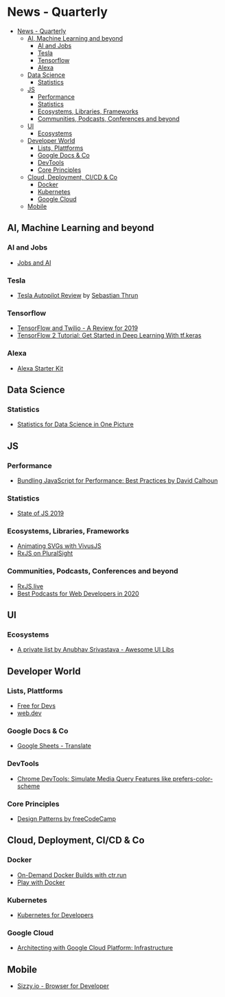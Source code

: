 # News - Quarterly

<!-- @import "[TOC]" {cmd="toc" depthFrom=1 depthTo=6 orderedList=false} -->

<!-- code_chunk_output -->

- [News - Quarterly](#news-quarterly)
  - [AI, Machine Learning and beyond](#ai-machine-learning-and-beyond)
    - [AI and Jobs](#ai-and-jobs)
    - [Tesla](#tesla)
    - [Tensorflow](#tensorflow)
    - [Alexa](#alexa)
  - [Data Science](#data-science)
    - [Statistics](#statistics)
  - [JS](#js)
    - [Performance](#performance)
    - [Statistics](#statistics-1)
    - [Ecosystems, Libraries, Frameworks](#ecosystems-libraries-frameworks)
    - [Communities, Podcasts, Conferences and beyond](#communities-podcasts-conferences-and-beyond)
  - [UI](#ui)
    - [Ecosystems](#ecosystems)
  - [Developer World](#developer-world)
    - [Lists, Plattforms](#lists-plattforms)
    - [Google Docs & Co](#google-docs-co)
    - [DevTools](#devtools)
    - [Core Principles](#core-principles)
  - [Cloud, Deployment, CI/CD & Co](#cloud-deployment-cicd-co)
    - [Docker](#docker)
    - [Kubernetes](#kubernetes)
    - [Google Cloud](#google-cloud)
  - [Mobile](#mobile)

<!-- /code_chunk_output -->

## AI, Machine Learning and beyond

### AI and Jobs

- [Jobs and AI](https://twitter.com/DohaDebates/status/1210032485037330432)

### Tesla

- [Tesla Autopilot Review](https://twitter.com/lexfridman/status/1209142777390469120) by [Sebastian Thrun](https://twitter.com/SebastianThrun)

### Tensorflow

- [TensorFlow and Twilio - A Review for 2019](https://www.twilio.com/blog/how-positive-was-your-year-with-tensorflow-js-and-twilio)
- [TensorFlow 2 Tutorial: Get Started in Deep Learning With tf.keras](https://www.plow.io/post/tensorflow-2-tutorial-get-started-in-deep-learning-with-tfkeras)

### Alexa

- [Alexa Starter Kit](https://build.amazonalexadev.com/alexa-skill-monetization-guide-en.html)

## Data Science

### Statistics

- [Statistics for Data Science in One Picture](https://www.datasciencecentral.com/profiles/blogs/statistics-for-data-science-in-one-picture)

## JS

### Performance

- [Bundling JavaScript for Performance: Best Practices
  by David Calhoun](https://calendar.perfplanet.com/2019/bundling-javascript-for-performance-best-practices/)

### Statistics

- [State of JS 2019](https://2019.stateofjs.com/overview/)

### Ecosystems, Libraries, Frameworks

- [Animating SVGs with VivusJS](https://github.com/maxwellito/vivus)
- [RxJS on PluralSight](https://app.pluralsight.com/search/?q=rxjs&m_sort=relevance&page=1&query_id=0ba17248-f140-483b-83b6-d5e345999f85&is_auto_suggested=true)

### Communities, Podcasts, Conferences and beyond

- [RxJS.live](https://www.rxjs.live/)
- [Best Podcasts for Web Developers in 2020](https://dev.to/nielsenjared/best-podcasts-for-web-developers-in-2020-49m3)

## UI

### Ecosystems

- [A private list by Anubhav Srivastava - Awesome UI Libs ](https://github.com/anubhavsrivastava/awesome-ui-component-library)

## Developer World

### Lists, Plattforms

- [Free for Devs](https://free-for.dev/#/)
- [web.dev](https://web.dev/)

### Google Docs & Co

- [Google Sheets - Translate](https://twitter.com/ThingsWork/status/1202281922854031361)

### DevTools

- [Chrome DevTools: Simulate Media Query Features like prefers-color-scheme](https://umaar.com/dev-tips/211-media-query-simulation/)

### Core Principles

- [Design Patterns by freeCodeCamp](https://www.freecodecamp.org/news/the-basic-design-patterns-all-developers-need-to-know/)

## Cloud, Deployment, CI/CD & Co

### Docker

- [On-Demand Docker Builds with ctr.run](https://medium.com/scopedev/announcing-ctr-run-710d4c881ccf)
- [Play with Docker](https://labs.play-with-docker.com/)

### Kubernetes

- [Kubernetes for Developers](https://app.pluralsight.com/library/courses/kubernetes-developers-core-concepts/table-of-contents)

### Google Cloud

- [Architecting with Google Cloud Platform: Infrastructure](https://app.pluralsight.com/paths/skills/architecting-with-google-cloud-platform-infrastructure)

## Mobile

- [Sizzy.io - Browser for Developer](https://sizzy.co/)

